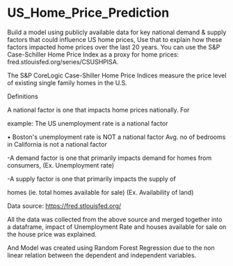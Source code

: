 # US_Home_Price_Prediction
Build a model using publicly available data for key national demand & supply factors that could influence US home prices, Use that to explain how these factors impacted home prices over the last 20 years. You can use the S&P Case-Schiller Home Price Index as a proxy for home prices: fred.stlouisfed.org/series/CSUSHPISA.

The S&P CoreLogic Case-Shiller Home Price Indices measure the price level of existing single family homes in the U.S.

Definitions

A national factor is one that impacts home prices nationally. For

example: The US unemployment rate is a national factor

• Boston's unemployment rate is NOT a national factor Avg. no of bedrooms in California is not a national factor

-A demand factor is one that primarily impacts demand for homes from consumers, (Ex. Unemployment rate)

-A supply factor is one that primarily impacts the supply of

homes (ie. total homes available for sale) (Ex. Availability of land)

Data source: https://fred.stlouisfed.org/

All the data was collected from the above source and merged together into a dataframe, impact of Unemployment Rate and houses available for sale on the house price was explained.

And Model was created using Random Forest Regression due to the non linear relation between the dependent and independent variables.
